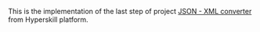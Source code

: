 This is the implementation of the last step of project [JSON - XML converter](https://hyperskill.org/projects/61?track=1) from Hyperskill platform.